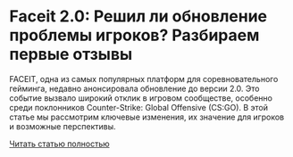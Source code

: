 # Faceit 2.0: Решил ли обновление проблемы игроков? Разбираем первые отзывы



FACEIT, одна из самых популярных платформ для соревновательного гейминга, недавно анонсировала обновление до версии 2.0. Это событие вызвало широкий отклик в игровом сообществе, особенно среди поклонников Counter-Strike: Global Offensive (CS:GO). В этой статье мы рассмотрим ключевые изменения, их значение для игроков и возможные перспективы.

[Читать статью полностью](https://xyberbara.com/gaming/faceit-2-0/)
